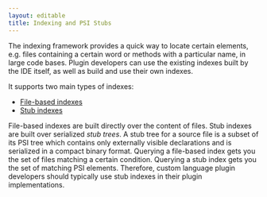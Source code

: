 ```yaml
---
layout: editable
title: Indexing and PSI Stubs
---
```



The indexing framework provides a quick way to locate certain elements, e.g. files containing a certain word or methods with a particular name, in large code bases.
Plugin developers can use the existing indexes built by the IDE itself, as well as build and use their own indexes.

It supports two main types of indexes:

*  [File-based indexes](basic_topics/indexing_and_psi_stubs/file_based_indexes.html)
*  [Stub indexes](basic_topics/indexing_and_psi_stubs/stub_indexes.html)

File-based indexes are built directly over the content of files.
Stub indexes are built over serialized *stub trees*.
A stub tree for a source file is a subset of its PSI tree which contains only externally visible declarations and is serialized in a compact binary format.
Querying a file-based index gets you the set of files matching a certain condition.
Querying a stub index gets you the set of matching PSI elements.
Therefore, custom language plugin developers should typically use stub indexes in their plugin implementations.